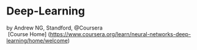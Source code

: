 # Deep-Learning
by Andrew NG, Standford, @Coursera
<br>
  [Course Home] (https://www.coursera.org/learn/neural-networks-deep-learning/home/welcome)
